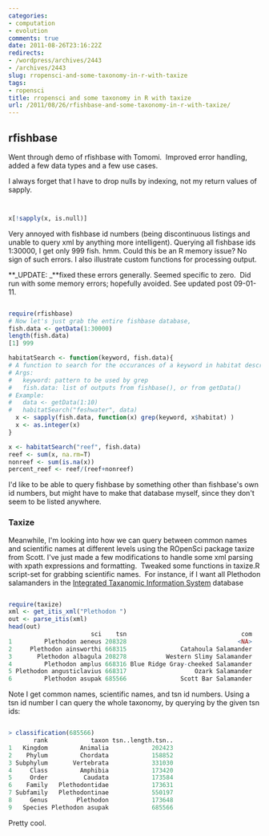```yaml
---
categories:
- computation
- evolution
comments: true
date: 2011-08-26T23:16:22Z
redirects:
- /wordpress/archives/2443
- /archives/2443
slug: rropensci-and-some-taxonomy-in-r-with-taxize
tags:
- ropensci
title: rropensci and some taxonomy in R with taxize
url: /2011/08/26/rfishbase-and-some-taxonomy-in-r-with-taxize/
---
```


## rfishbase


Went through demo of rfishbase with Tomomi.  Improved error handling, added a few data types and a few use cases.

I always forget that I have to drop nulls by indexing, not my return values of sapply.


```R


x[!sapply(x, is.null)]

```


Very annoyed with fishbase id numbers (being discontinuous listings and unable to query xml by anything more intelligent). Querying all fishbase ids 1:30000, I get only 999 fish. hmm. Could this be an R memory issue? No sign of such errors. I also illustrate custom functions for processing output.

**_UPDATE: _**fixed these errors generally. Seemed specific to zero.  Did run with some memory errors; hopefully avoided. See updated post 09-01-11.


```R

require(rfishbase)
# Now let's just grab the entire fishbase database,
fish.data <- getData(1:30000)
length(fish.data)
[1] 999

habitatSearch <- function(keyword, fish.data){
# A function to search for the occurances of a keyword in habitat description
# Args:
#   keyword: pattern to be used by grep
#   fish.data: list of outputs from fishbase(), or from getData()
# Example:
#   data <- getData(1:10)
#   habitatSearch("feshwater", data)
  x <- sapply(fish.data, function(x) grep(keyword, x$habitat) )
  x <- as.integer(x)
}

x <- habitatSearch("reef", fish.data)
reef <- sum(x, na.rm=T)
nonreef <- sum(is.na(x))
percent_reef <- reef/(reef+nonreef)
```


I'd like to be able to query fishbase by something other than fishbase's own id numbers, but might have to make that database myself, since they don't seem to be listed anywhere.


### Taxize


Meanwhile, I'm looking into how we can query between common names and scientific names at different levels using the ROpenSci package taxize from Scott. I've just made a few modifications to handle some xml parsing with xpath expressions and formatting.  Tweaked some functions in taxize.R script-set for grabbing scientific names.  For instance, if I want all Plethodon salamanders in the [Integrated Taxanomic Information System](http://itis.gov) database


```r

require(taxize)
xml <- get_itis_xml("Plethodon ")
out <- parse_itis(xml)
head(out)
                       sci    tsn                                com
1         Plethodon aeneus 208328                               <NA>
2     Plethodon ainsworthi 668315               Catahoula Salamander
3       Plethodon albagula 208278           Western Slimy Salamander
4         Plethodon amplus 668316 Blue Ridge Gray-cheeked Salamander
5 Plethodon angusticlavius 668317                   Ozark Salamander
6         Plethodon asupak 685566               Scott Bar Salamander

```


Note I get common names, scientific names, and tsn id numbers. Using a tsn id number I can query the whole taxonomy, by querying by the given tsn ids:


```r

> classification(685566)
       rank            taxon tsn..length.tsn..
1   Kingdom         Animalia            202423
2    Phylum         Chordata            158852
3 Subphylum       Vertebrata            331030
4     Class         Amphibia            173420
5     Order          Caudata            173584
6    Family   Plethodontidae            173631
7 Subfamily   Plethodontinae            550197
8     Genus        Plethodon            173648
9   Species Plethodon asupak            685566
```


Pretty cool.
